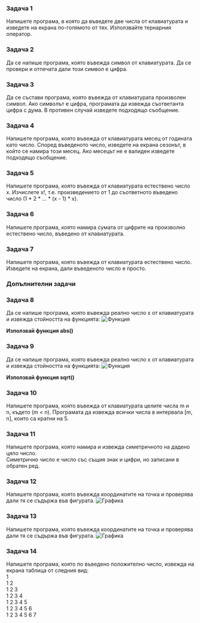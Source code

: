### Задача 1

Напишете програма, в която да въведете две числа от клавиатурата и изведете на екрана по-голямото от тях. Използвайте тернарния оператор.

### Задача 2

Да се напише програма, която въвежда символ от клавиатурата. Да се провери и отпечата дали този символ е цифра.

### Задача 3

Да се състави програма, която въвежда от клавиатурата произволен символ. 
Ако символът е цифра, програмата да извежда съответанта цифра с дума. 
В противен случай изведете подходящо съобщение.

### Задача 4

Напишете програма, която въвежда от клавиатурата месец от годината като число. 
Според въведеното число, изведете на екрана сезонът, в който се намира този месец. 
Ако месецът не е валиден изведете подходящо съобщение.

### Задача 5

Напишете програма, която въвежда от клавиатурата естествено число x. 
Изчислете x!, т.е. произведението от 1 до съответното въведено число (1 * 2 * ... * (x - 1) * x).

### Задача 6

Напишете програма, която намира сумата от цифрите на произволно естествено число, въведено от клавиатурата.

### Задача 7

Напишете програма, която въвежда от клавиатурата естествено число. 
Изведете на екрана, дали въведеното число е просто.

### Допълнителни задачи

### Задача 8

Да се напише програма, която въвежда реално число x от клавиатурата и извежда стойността на функцията:
![Функция](https://i.imgur.com/zkqFoqE.png)

**Използвай функция abs()**

### Задачa 9

Да се напише програма, която въвежда реално число x от клавиатурата и извежда стойността на функцията:
![Функция](https://i.imgur.com/zsMDdDQ.png)

**Използвай функция sqrt()**

### Задача 10

Напишете програма, която въвежда от клавиатурата целите числа m и n, където (m < n).
Програмата да извежда всички числа в интервала [m, n], които са кратни на 5.

### Задача 11

Напишете програма, която намира и извежда симетричното на дадено цяло число.<br>
Симетрично число е число със същия знак и цифри, но записани в обратен ред.

### Задача 12

Напишете програма, която въвежда координатите на точка и проверява дали тя се съдържа във фигурата.
![Графика](https://i.imgur.com/nAcE13W.png)

### Задача 13

Напишете програма, която въвежда координатите на точка и проверява дали тя се съдържа във фигурата.
![Графика](https://i.imgur.com/AT6fg0g.png)

### Задача 14

Напишете програма, която по въведено положително число, извежда на екрана таблица от следния вид:<br>
1 <br>
1 2 <br>
1 2 3<br>
1 2 3 4<br>
1 2 3 4 5<br>
1 2 3 4 5 6<br>
1 2 3 4 5 6 7<br>
